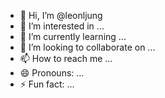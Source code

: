- 👋 Hi, I’m @leonljung
- 👀 I’m interested in ...
- 🌱 I’m currently learning ...
- 💞️ I’m looking to collaborate on ...
- 📫 How to reach me ...
- 😄 Pronouns: ...
- ⚡ Fun fact: ...

<!---
leonljung/leonljung is a ✨ special ✨ repository because its `README.md` (this file) appears on your GitHub profile.
You can click the Preview link to take a look at your changes.
--->
